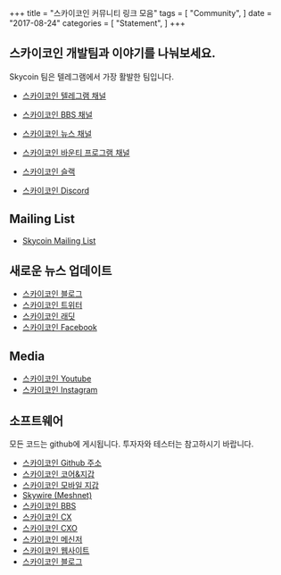 +++
title = "스카이코인 커뮤니티 링크 모음"
tags = [
    "Community",
]
date = "2017-08-24"
categories = [
    "Statement",
]
+++

스카이코인 개발팀과 이야기를 나눠보세요.
--------------------------

Skycoin 팀은 텔레그램에서 가장 활발한 팀입니다.

* [스카이코인 텔레그램 채널](https://t.me/Skycoin)
* [스카이코인 BBS 채널](https://t.me/skycoinbbs)
* [스카이코인 뉴스 채널](https://t.me/skycoinnews)
* [스카이코인 바운티 프로그램 채널](https://t.me/skycoinbounty)

* [스카이코인 슬랙](https://skycoin.herokuapp.com)
* [스카이코인 Discord](https://discord.gg/MTepVHE)

Mailing List
------------

* [Skycoin Mailing List](http://eepurl.com/c4DyAv)

새로운 뉴스 업데이트
------------

* [스카이코인 블로그](https://www.skycoin.net/blog/)
* [스카이코인 트위터](https://twitter.com/skycoinproject)
* [스카이코인 래딧](https://reddit.com/r/skycoinproject)
* [스카이코인 Facebook](https://www.facebook.com/SkycoinOfficial/)

Media
-----

* [스카이코인 Youtube](https://www.youtube.com/channel/UCzLASufel2No4vSt4rudHSQ)
* [스카이코인 Instagram](https://www.instagram.com/skycoinproject/)

소프트웨어
--------

모든 코드는 github에 게시됩니다. 투자자와 테스터는 참고하시기 바랍니다.

* [스카이코인 Github 주소](https://github.com/skycoin)
* [스카이코인 코어&지갑](https://github.com/skycoin/skycoin)
* [스카이코인 모바일 지갑](https://github.com/skycoin/skycoin-mobilewallet)
* [Skywire (Meshnet)](https://github.com/skycoin/skywire)
* [스카이코인 BBS](https://github.com/skycoin/bbs)
* [스카이코인 CX](https://github.com/skycoin/cx)
* [스카이코인 CXO](https://github.com/skycoin/cxo)
* [스카이코인 메신저](https://github.com/skycoin/net)
* [스카이코인 웹사이트](https://github.com/skycoin/skycoin.net)
* [스카이코인 블로그](https://github.com/skycoin/blog)
